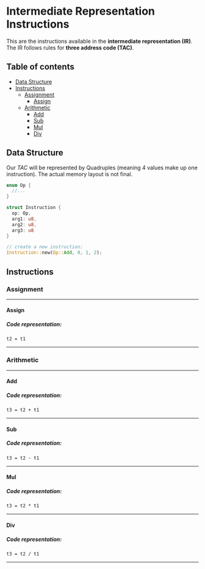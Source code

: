 # Intermediate Representation Instructions

This are the instructions available in the __intermediate representation (IR)__. The IR follows rules for __three address code (TAC)__.

## Table of contents
* [Data Structure](#data-structure)
* [Instructions](#instructions)
  * [Assignment](#assignment)
    * [Assign](#assign)
  * [Arithmetic](#arithmetic)
      * [Add](#add)
      * [Sub](#sub)
      * [Mul](#mul)
      * [Div](#div)

## Data Structure

Our _TAC_ will be represented by Quadruples (meaning 4 values make up one instruction). The actual memory layout is not final.

```rust
enum Op {
  //...
}

struct Instruction {
  op: Op,
  arg1: u8,
  arg2: u8,
  arg3: u8
}

// create a new instruction:
Instruction::new(Op::Add, 0, 1, 2);
```

## Instructions

### Assignment
---
#### Assign
##### Code representation:
```
t2 = t1
```
---

### Arithmetic
---
#### Add
##### Code representation:
```
t3 = t2 + t1
```
---
#### Sub
##### Code representation:
```
t3 = t2 - t1
```
---
#### Mul
##### Code representation:
```
t3 = t2 * t1
```
---
#### Div
##### Code representation:
```
t3 = t2 / t1
```
---
